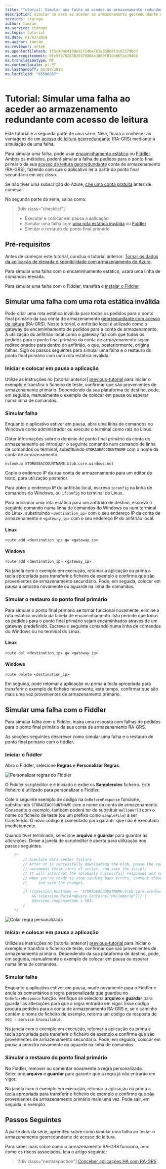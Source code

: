 ```yaml
---
title: 'Tutorial: Simular uma falha ao aceder ao armazenamento redundante com acesso de leitura no Azure | Microsoft Docs'
description: Simular um erro ao aceder ao armazenamento georedundante com acesso de leitura
services: storage
author: tamram
ms.service: storage
ms.topic: tutorial
ms.date: 01/03/2019
ms.author: tamram
ms.reviewer: artek
ms.openlocfilehash: 1f5c404e410ded2714be761e35060f3c07379bd3
ms.sourcegitcommit: 8fc5f676285020379304e3869f01de0653e39466
ms.translationtype: MT
ms.contentlocale: pt-PT
ms.lasthandoff: 05/09/2019
ms.locfileid: "65508087"
---
```

# <a name="tutorial-simulate-a-failure-in-accessing-read-access-redundant-storage"></a>Tutorial: Simular uma falha ao aceder ao armazenamento redundante com acesso de leitura

Este tutorial é a segunda parte de uma série. Nela, ficará a conhecer as vantagens de um [acesso de leitura georredundante](../common/storage-redundancy-grs.md#read-access-geo-redundant-storage) (RA-GRS) mediante a simulação de uma falha.

Para simular uma falha, pode usar [encaminhamento estático](#simulate-a-failure-with-an-invalid-static-route) ou [Fiddler](#simulate-a-failure-with-fiddler). Ambos os métodos, poderá simular a falha de pedidos para o ponto final primário da sua [acesso de leitura georredundante](../common/storage-redundancy-grs.md#read-access-geo-redundant-storage) conta de armazenamento (RA-GRS), fazendo com que o aplicativo ler a partir do ponto final secundário em vez disso.

Se não tiver uma subscrição do Azure, [crie uma conta gratuita](https://azure.microsoft.com/free/) antes de começar.

Na segunda parte da série, saiba como:

> [!div class="checklist"]
> * Executar e colocar em pausa a aplicação
> * Simular uma falha com [uma rota estática inválida](#simulate-a-failure-with-an-invalid-static-route) ou [Fiddler](#simulate-a-failure-with-fiddler)
> * Simular o restauro do ponto final primário

## <a name="prerequisites"></a>Pré-requisitos

Antes de começar este tutorial, conclua o tutorial anterior: [Tornar os dados da aplicação de elevada disponibilidade com armazenamento do Azure][previous-tutorial].

Para simular uma falha com o encaminhamento estático, usará uma linha de comandos elevada.

Para simular uma falha com o Fiddler, transfira e [instalar o Fiddler](https://www.telerik.com/download/fiddler)

## <a name="simulate-a-failure-with-an-invalid-static-route"></a>Simular uma falha com uma rota estática inválida

Pode criar uma rota estática inválida para todos os pedidos para o ponto final primário da sua conta de armazenamento [georredundante com acesso de leitura](../common/storage-redundancy-grs.md#read-access-geo-redundant-storage) (RA-GRS). Neste tutorial, o anfitrião local é utilizado como o gateway de encaminhamento de pedidos para a conta de armazenamento. A utilização do anfitrião local como o gateway faz com que todos os pedidos para o ponto final primário da conta de armazenamento sejam redirecionados para dentro do anfitrião, o que, posteriormente, origina falhas. Siga os passos seguintes para simular uma falha e o restauro do ponto final primário com uma rota estática inválida.

### <a name="start-and-pause-the-application"></a>Iniciar e colocar em pausa a aplicação

Utilize as instruções no [tutorial anterior] [ previous-tutorial] para iniciar o exemplo e transfira o ficheiro de teste, confirmar que são provenientes de armazenamento primário. Dependendo da sua plataforma de destino, pode, em seguida, manualmente o exemplo de colocar em pausa ou esperar numa linha de comandos.

### <a name="simulate-failure"></a>Simular falha

Enquanto o aplicativo estiver em pausa, abra uma linha de comandos no Windows como administrador ou execute o terminal como raiz no Linux.

Obter informações sobre o domínio de ponto final primário da conta de armazenamento ao introduzir o seguinte comando num comando de linha de comandos ou terminal, substituindo `STORAGEACCOUNTNAME` com o nome da conta de armazenamento.

```
nslookup STORAGEACCOUNTNAME.blob.core.windows.net
```

Copie o endereço IP da sua conta de armazenamento para um editor de texto, para utilização posterior.

Para obter o endereço IP do anfitrião local, escreva `ipconfig` na linha de comandos do Windows, ou `ifconfig` no terminal do Linux.

Para adicionar uma rota estática para um anfitrião de destino, escreva o seguinte comando numa linha de comandos do Windows ou num terminal do Linux, substituindo `<destination_ip>` com o seu endereço IP da conta de armazenamento e `<gateway_ip>` com o seu endereço IP do anfitrião local.

#### <a name="linux"></a>Linux

```
route add <destination_ip> gw <gateway_ip>
```

#### <a name="windows"></a>Windows

```
route add <destination_ip> <gateway_ip>
```

Na janela com o exemplo em execução, retomar a aplicação ou prima a tecla apropriada para transferir o ficheiro de exemplo e confirme que são provenientes de armazenamento secundário. Pode, em seguida, colocar em pausa a amostra novamente ou aguarde na linha de comandos.

### <a name="simulate-primary-endpoint-restoration"></a>Simular o restauro do ponto final primário

Para simular o ponto final primário se tornar funcional novamente, elimine a rota estática inválida da tabela de encaminhamento. Isto permite que todos os pedidos para o ponto final primário sejam encaminhados através de um gateway predefinido. Escreva o seguinte comando numa linha de comandos do Windows ou no terminal do Linux.

#### <a name="linux"></a>Linux

```
route del <destination_ip> gw <gateway_ip>
```

#### <a name="windows"></a>Windows

```
route delete <destination_ip>
```

Em seguida, pode retomar a aplicação ou prima a tecla apropriada para transferir o exemplo de ficheiro novamente, este tempo, confirmar que são mais uma vez provenientes de armazenamento primário.

## <a name="simulate-a-failure-with-fiddler"></a>Simular uma falha com o Fiddler

Para simular falha com o Fiddler, insira uma resposta com falhas de pedidos para o ponto final primário da sua conta de armazenamento RA-GRS.

As secções seguintes descrever como simular uma falha e o restauro de ponto final primário com o fiddler.

### <a name="launch-fiddler"></a>Iniciar o fiddler

Abra o Fiddler, selecione **Regras** e **Personalizar Regras**.

![Personalizar regras do Fiddler](media/storage-simulate-failure-ragrs-account-app/figure1.png)

O Fiddler scripteditor é é iniciado e exibe os **Samplerules** ficheiro. Este ficheiro é utilizado para personalizar o Fiddler.

Cole o seguinte exemplo de código na `OnBeforeResponse` funcione, substituindo `STORAGEACCOUNTNAME` com o nome da conta de armazenamento. Consoante o exemplo, também poderá ter de substituir `HelloWorld` com o nome do ficheiro de teste (ou um prefixo como `sampleFile`) a ser transferido. O novo código é comentado para garantir que não é executado imediatamente.

Quando tiver terminado, selecione **arquivo** e **guardar** para guardar as alterações. Deixe a janela de scripteditor é aberta para utilização nos passos seguintes.

```javascript
    /*
        // Simulate data center failure
        // After it is successfully downloading the blob, pause the code in the sample,
        // uncomment these lines of script, and save the script.
        // It will intercept the (probably successful) responses and send back a 503 error.
        // When you're ready to stop sending back errors, comment these lines of script out again
        //     and save the changes.

        if ((oSession.hostname == "STORAGEACCOUNTNAME.blob.core.windows.net")
            && (oSession.PathAndQuery.Contains("HelloWorld"))) {
            oSession.responseCode = 503;
        }
    */
```

![Colar regra personalizada](media/storage-simulate-failure-ragrs-account-app/figure2.png)

### <a name="start-and-pause-the-application"></a>Iniciar e colocar em pausa a aplicação

Utilize as instruções no [tutorial anterior] [ previous-tutorial] para iniciar o exemplo e transfira o ficheiro de teste, confirmar que são provenientes de armazenamento primário. Dependendo da sua plataforma de destino, pode, em seguida, manualmente o exemplo de colocar em pausa ou esperar numa linha de comandos.

### <a name="simulate-failure"></a>Simular falha

Enquanto o aplicativo estiver em pausa, mude novamente para o Fiddler e anule os comentários a regra personalizada que guardou no `OnBeforeResponse` função. Verifique se seleciona **arquivo** e **guardar** para guardar as alterações para que a regra entrarão em vigor. Esse código procura pedidos para a conta de armazenamento RA-GRS e, se o caminho contém o nome do ficheiro de exemplo, retorna um código de resposta de `503 - Service Unavailable`.

Na janela com o exemplo em execução, retomar a aplicação ou prima a tecla apropriada para transferir o ficheiro de exemplo e confirme que são provenientes de armazenamento secundário. Pode, em seguida, colocar em pausa a amostra novamente ou aguarde na linha de comandos.

### <a name="simulate-primary-endpoint-restoration"></a>Simular o restauro do ponto final primário

No Fiddler, remover ou comentar novamente a regra personalizada. Selecione **arquivo** e **guardar** para garantir que a regra já não entrarão em vigor.

Na janela com o exemplo em execução, retomar a aplicação ou prima a tecla apropriada para transferir o ficheiro de exemplo e confirme que são provenientes de armazenamento primário mais uma vez. Pode sair, em seguida, o exemplo.

## <a name="next-steps"></a>Passos Seguintes

A parte dois da série, aprendeu sobre como simular uma falha ao testar o armazenamento georredundante de acesso de leitura.

Para saber mais sobre como o armazenamento RA-GRS funciona, bem como os riscos associados, leia o artigo seguinte:

> [!div class="nextstepaction"]
> [Conceber aplicações HA com RA-GRS](../common/storage-designing-ha-apps-with-ragrs.md)

[previous-tutorial]: storage-create-geo-redundant-storage.md
